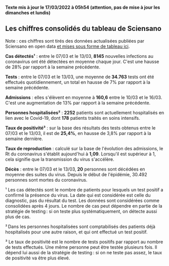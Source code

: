 <strong>Texte mis à jour le 17/03/2022 à 05h54 (attention, pas de mise à jour les dimanches et lundis)</strong><h2>Les chiffres consolidés du tableau de Sciensano</h2><p>Note : ces chiffres sont tirés des données actualisées publiées par Sciensano en open data <a href='https://datastudio.google.com/embed/u/0/reporting/c14a5cfc-cab7-4812-848c-0369173148ab/page/ZwmOB_blank'>et mises sous forme de tableau ici</a>.<p><strong>Cas détectés¹</strong> : entre le 07/03 et le 13/03,<strong> 8145</strong> nouvelles infections au coronavirus ont été détectées en moyenne chaque jour. C'est une hausse de 28% par rapport à la semaine précédente.<p><strong>Tests</strong> : entre le 07/03 et le 13/03, une moyenne de<strong> 34.763</strong> tests ont été effectués quotidiennement, un total en hausse de 7% par rapport à la semaine précédente.<p><strong>Admissions</strong> : elles s'élèvent en moyenne à <strong> 160,6</strong> entre le 10/03 et le 16/03. C'est une augmentation de 13% par rapport à la semaine précédente.<p><strong>Personnes hospitalisées²</strong> : <strong>2252</strong> patients sont actuellement hospitalisés en lien avec le Covid-19, dont <strong>178</strong> patients traités en soins intensifs.<p><strong>Taux de positivité³</strong> : sur la base des résultats des tests obtenus entre le 07/03 et le 13/03, il est de <strong>25,4%</strong>, en hausse de 3,8% par rapport à la semaine dernière.<p><strong>Taux de reproduction</strong> : calculé sur la base de l'évolution des admissions, le Rt du coronavirus s'établit aujourd'hui à <strong>1,09</strong>. Lorsqu'il est supérieur à 1, cela signifie que la transmission du virus s'accélère.<p><strong>Décès</strong> : entre le 07/03 et le 13/03,<strong> 20</strong> personnes sont décédées en moyenne des suites du virus. Depuis le début de l'épidémie, 30.492 personnes sont mortes du coronavirus.<p>¹ Les cas détectés sont le nombre de patients pour lesquels un test positif a confirmé la présence du virus. La date qui est considérée est celle du diagnostic, pas du résultat du test. Les données sont considérées comme consolidées après 4 jours. Le nombre de cas peut dépendre en partie de la stratégie de testing : si on teste plus systématiquement, on détecte aussi plus de cas.<p>² Dans les personnes hospitalisées sont comptabilisés des patients déjà hospitalisés pour une autre raison, et qui ont effectué un test positif.<p>³ Le taux de positivité est le nombre de tests positifs par rapport au nombre de tests effectués. Une même personne peut être testée plusieurs fois. Il dépend lui aussi de la stratégie de testing : si on ne teste pas assez, le taux de positivité va être plus élevé.